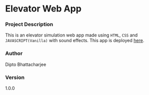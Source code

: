 # Elevator Web App

### Project Description
This is an elevator simulation web app made using `HTML`, `CSS` and `JAVASCRIPT(Vanilla)` with sound effects. This app is deployed [here](https://beamish-paletas-a2744c.netlify.app/).

### Author
Dipto Bhattacharjee

### Version
1.0.0

